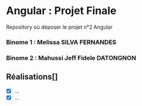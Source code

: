 # Angular : Projet Finale
Repository où déposer le projet n°2 Angular

### Binome 1 : Melissa SILVA FERNANDES

### Binome 2 : Mahussi Jeff Fidele DATONGNON
 
## Réalisations[]
- [x] ...
- [x] ...